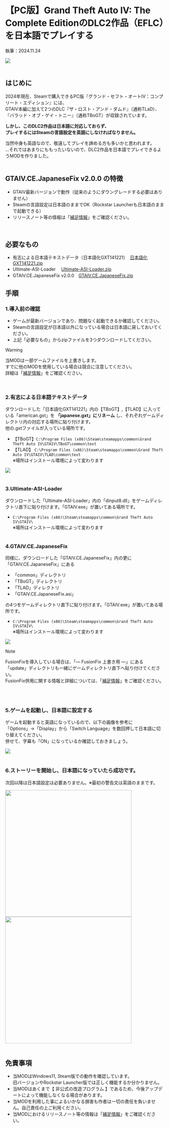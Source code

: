 # 【PC版】Grand Theft Auto IV: The Complete EditionのDLC2作品（EFLC）を日本語でプレイする

執筆：2024.11.24

![](./img/i_ttl_01.jpg?raw=true)<br><br>

## はじめに
2024年現在、Steamで購入できるPC版『グランド・セフト・オートIV：コンプリート・エディション』には、  
GTAIV本編に加えて2つのDLC『ザ・ロスト・アンド・ダムド』（通称TLaD）、『バラッド・オブ・ゲイ・トニー』（通称TBoGT）が収録されています。

**しかし、このDLC2作品は日本語に対応しておらず、  
プレイするにはSteamの言語設定を英語にしなければなりません。**

当然中身も英語なので、敬遠してプレイを諦める方も多いかと思われます。  
...それではあまりにももったいないので、DLC2作品を日本語でプレイできるようMODを作りました。
<br><br>

## GTAIV.CE.JapaneseFix v2.0.0 の特徴
- GTAIV最新バージョンで動作（従来のようにダウングレードする必要はありません）
- Steamの言語設定は日本語のままでOK（Rockstar Launcherも日本語のままで起動できる）
- リリースノート等の情報は「[補足情報](NOTES.md)」をご確認ください。

<br>

## 必要なもの
- 有志による日本語テキストデータ（日本語化GXT141221）　[日本語化GXT141221.zip](https://ux.getuploader.com/GTA4J/download/169)
- Ultimate-ASI-Loader 　[Ultimate-ASI-Loader.zip](https://github.com/ThirteenAG/Ultimate-ASI-Loader/releases/latest/download/Ultimate-ASI-Loader.zip)
- GTAIV.CE.JapaneseFix v2.0.0　[GTAIV.CE.JapaneseFix.zip](https://github.com/prjct-samwest/GTAIV.CE.JapaneseFix/releases/download/v2.0.0/GTAIV.CE.JapaneseFix.zip)
  <br>

## 手順
### 1.導入前の確認
- ゲームが最新バージョンであり、問題なく起動できるか確認してください。
- Steamの言語設定が日本語以外になっている場合は日本語に戻しておいてください。
- 上記「必要なもの」からzipファイルを3つダウンロードしてください。
> [!WARNING]
> 当MODは一部ゲームファイルを上書きします。  
> すでに他のMODを使用している場合は競合に注意してください。<br>詳細は「[補足情報](NOTES.md)」をご確認ください。

<br>

### 2.有志による日本語テキストデータ
ダウンロードした「日本語化GXT141221」内の【TBoGT】,【TLAD】に入っている「american.gxt」を **「japanese.gxt」にリネーム** し、それぞれゲームディレクトリ内の対応する場所に貼り付けます。  
他の.gxtファイルが入っている場所です。

- 【TBoGT】```C:\Program Files (x86)\Steam\steamapps\common\Grand Theft Auto IV\GTAIV\TBoGT\common\text```
- 【TLAD】 ```C:\Program Files (x86)\Steam\steamapps\common\Grand Theft Auto IV\GTAIV\TLAD\common\text```   
  ※場所はインストール環境によって変わります

![](./img/i_cap_01.png?raw=true)<br><br>

### 3.Ultimate-ASI-Loader
ダウンロードした「Ultimate-ASI-Loader」内の「dinput8.dll」をゲームディレクトリ直下に貼り付けます。「GTAIV.exe」が置いてある場所です。
- ```C:\Program Files (x86)\Steam\steamapps\common\Grand Theft Auto IV\GTAIV\```  
  ※場所はインストール環境によって変わります<br><br>


### 4.GTAIV.CE.JapaneseFix
同様に、ダウンロードした「GTAIV.CE.JapaneseFix」内の更に「GTAIV.CE.JapaneseFix」にある
- 「common」ディレクトリ
- 「TBoGT」ディレクトリ
- 「TLAD」ディレクトリ
- 「GTAIV.CE.JapaneseFix.asi」

の4つをゲームディレクトリ直下に貼り付けます。「GTAIV.exe」が置いてある場所です。


- ```C:\Program Files (x86)\Steam\steamapps\common\Grand Theft Auto IV\GTAIV\```  
  ※場所はインストール環境によって変わります

![](./img/i_cap_02.png?raw=true)

> [!NOTE]
> FusionFixを導入している場合は、「― FusionFix 上書き用 ―」にある「update」ディレクトリも一緒にゲームディレクトリ直下へ貼り付けてください。  
> FusionFix併用に関する情報と詳細については、「[補足情報](NOTES.md)」をご確認ください。


<br><br>

### 5.ゲームを起動し、日本語に設定する
ゲームを起動すると英語になっているので、以下の画像を参考に  
「Options」→「Display」から「Switch Language」を数回押して日本語に切り替えてください。   
併せて、字幕も「ON」になっているか確認しておきましょう。

![](./img/i_setting.gif?raw=true)<br><br>


### 6.ストーリーを開始し、日本語になっていたら成功です。
次回以降は日本語設定は必要ありません。※最初の警告文は英語のままです。

<img src="./img/i_ss_01.jpg?raw=true" width="400">  <img src="./img/i_ss_02.jpg?raw=true" width="400"><br><br>

## 免責事項
- 当MODはWindows11, Steam版での動作を確認しています。  
  旧バージョンやRockstar Launcher版では正しく機能するか分かりません。
- 当MODはあくまで【 非公式の改造プログラム 】であるため、今後アップデートによって機能しなくなる場合があります。
- 当MODを利用した事によるいかなる損害も作者は一切の責任を負いません。自己責任の上ご利用ください。
- 当MODにおけるリリースノート等の情報は「[補足情報](NOTES.md)」をご確認ください。


